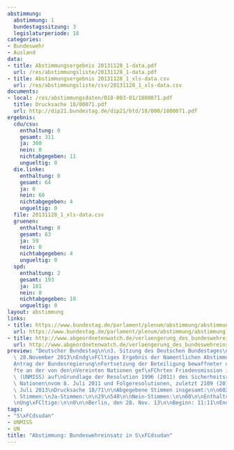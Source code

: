 ```yaml
---
abstimmung:
  abstimmung: 1
  bundestagssitzung: 3
  legislaturperiode: 18
categories:
- Bundeswehr
- Ausland
data:
- title: Abstimmungsergebnis 20131128_1-data.pdf
  url: /res/abstimmungsliste/20131128_1-data.pdf
- title: Abstimmungsergebnis 20131128_1_xls-data.csv
  url: /res/abstimmungsliste/csv/20131128_1_xls-data.csv
documents:
- local: /res/abstimmungsdaten/018-003-01/1800071.pdf
  title: Drucksache 18/00071.pdf
  url: http://dip21.bundestag.de/dip21/btd/18/000/1800071.pdf
ergebnis:
  cdu/csu:
    enthaltung: 0
    gesamt: 311
    ja: 300
    nein: 0
    nichtabgegeben: 11
    ungueltig: 0
  die.linke:
    enthaltung: 0
    gesamt: 64
    ja: 0
    nein: 60
    nichtabgegeben: 4
    ungueltig: 0
  file: 20131128_1_xls-data.csv
  gruenen:
    enthaltung: 0
    gesamt: 63
    ja: 59
    nein: 0
    nichtabgegeben: 4
    ungueltig: 0
  spd:
    enthaltung: 2
    gesamt: 193
    ja: 181
    nein: 0
    nichtabgegeben: 10
    ungueltig: 0
layout: abstimmung
links:
- title: https://www.bundestag.de/parlament/plenum/abstimmung/abstimmung?id=248
  url: https://www.bundestag.de/parlament/plenum/abstimmung/abstimmung?id=248
- title: http://www.abgeordnetenwatch.de/verlaengerung_des_bundeswehreinsatzes_in_suedsudan_unmiss-1105-542.html
  url: http://www.abgeordnetenwatch.de/verlaengerung_des_bundeswehreinsatzes_in_suedsudan_unmiss-1105-542.html
preview: "Deutscher Bundestag\n\n3. Sitzung des Deutschen Bundestages\nam Donnerstag,\
  \ 28.November 2013\nEndg\xFCltiges Ergebnis der Namentlichen Abstimmung Nr. 1\n\n\
  Antrag der Bundesregierung\nFortsetzung der Beteiligung bewaffneter deutscher Streitkr\xE4\
  fte an der von den\nVereinten Nationen gef\xFChrten Friedensmission in S\xFCdsudan\
  \ (UNMISS) auf\nGrundlage der Resolution 1996 (2011) des Sicherheitsrates der Vereinten\
  \ Nationen\nvom 8. Juli 2011 und Folgeresolutionen, zuletzt 2109 (2013) vom 11.\
  \ Juli 2013\nDrucksache 18/71\n\nAbgegebene Stimmen insgesamt:\n\n602\n\nNicht abgegebene\
  \ Stimmen:\nJa-Stimmen:\n\n29\n540\n\nNein-Stimmen:\n\n60\n\nEnthaltungen:\n\n2\n\
  \nUng\xFCltige:\n\n0\n\nBerlin, den 28. Nov. 13\n\nBeginn: 11:11\nEnde: 11:16\n"
tags:
- "S\xFCdsudan"
- UNMISS
- UN
title: "Abstimmung: Bundeswehreinsatz in S\xFCdsudan"
---
```

